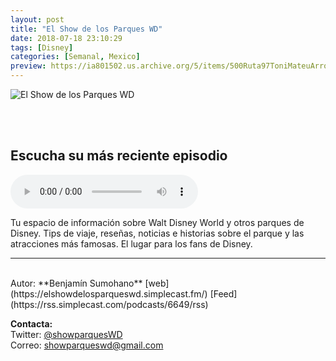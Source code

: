 ```yaml
---
layout: post
title: "El Show de los Parques WD"
date: 2018-07-18 23:10:29
tags: [Disney]
categories: [Semanal, Mexico]
preview: https://ia801502.us.archive.org/5/items/500Ruta97ToniMateuArrom/300-BenjamnSumohano.jpg
---
```


![El Show de los Parques WD](https://ia801502.us.archive.org/5/items/500Ruta97ToniMateuArrom/500-BenjamnSumohano.jpg)

<br/>
<br/>

## Escucha su más reciente episodio

<!--reproductor-feed=https://rss.simplecast.com/podcasts/6649/rss-->
<!--reproductor-start-->
<audio id="audio" preload="auto" controls="" src="https://dts.podtrac.com/redirect.mp3/audio.simplecast.com/9180b4e1.mp3"></audio>
<!--reproductor-end-->

Tu espacio de información sobre Walt Disney World y otros parques de Disney. Tips de viaje, reseñas, noticias e historias sobre el parque y las atracciones más famosas. El lugar para los fans de Disney.

_ _ _

<br>
Autor: **Benjamín Sumohano**  
[web](https://elshowdelosparqueswd.simplecast.fm/)  
[Feed](https://rss.simplecast.com/podcasts/6649/rss)  



**Contacta:**  
Twitter: [@showparquesWD](https://twitter.com/showparquesWD)  
Correo: [showparqueswd@gmail.com](mailto:showparqueswd@gmail.com)  

